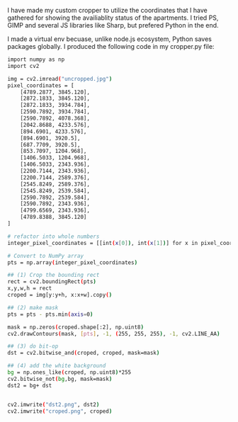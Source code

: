 I have made my custom cropper to utilize the coordinates that I have gathered for showing the availiablity status of the apartments. I tried PS, GIMP and several JS libraries like Sharp, but prefered Python in the end.

I made a virtual env becuase, unlike node.js ecosystem, Python saves packages globally. I produced the following code in my cropper.py file:

```sh
import numpy as np
import cv2

img = cv2.imread("uncropped.jpg")
pixel_coordinates = [
    [4789.2877, 3845.120],
    [2872.1833, 3845.120],
    [2872.1833, 3934.784],
    [2590.7892, 3934.784],
    [2590.7892, 4078.368],
    [2042.8688, 4233.576],
    [894.6901, 4233.576],
    [894.6901, 3920.5],
    [687.7709, 3920.5],
    [853.7097, 1204.968],
    [1406.5033, 1204.968],
    [1406.5033, 2343.936],
    [2200.7144, 2343.936],
    [2200.7144, 2589.376],
    [2545.8249, 2589.376],
    [2545.8249, 2539.584],
    [2590.7892, 2539.584],
    [2590.7892, 2343.936],
    [4799.6569, 2343.936],
    [4789.8388, 3845.120]
]

# refactor into whole numbers
integer_pixel_coordinates = [[int(x[0]), int(x[1])] for x in pixel_coordinates]

# Convert to NumPy array
pts = np.array(integer_pixel_coordinates)

## (1) Crop the bounding rect
rect = cv2.boundingRect(pts)
x,y,w,h = rect
croped = img[y:y+h, x:x+w].copy()

## (2) make mask
pts = pts - pts.min(axis=0)

mask = np.zeros(croped.shape[:2], np.uint8)
cv2.drawContours(mask, [pts], -1, (255, 255, 255), -1, cv2.LINE_AA)

## (3) do bit-op
dst = cv2.bitwise_and(croped, croped, mask=mask)

## (4) add the white background
bg = np.ones_like(croped, np.uint8)*255
cv2.bitwise_not(bg,bg, mask=mask)
dst2 = bg+ dst


cv2.imwrite("dst2.png", dst2)
cv2.imwrite("croped.png", croped)
```